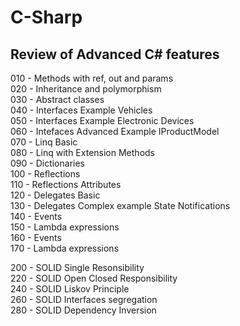 # C-Sharp
## Review of Advanced C# features  

010 - Methods with ref, out and params  
020 - Inheritance and polymorphism  
030 - Abstract classes  
040 - Interfaces Example Vehicles  
050 - Interfaces Example Electronic Devices  
060 - Intefaces Advanced Example IProductModel  
070 - Linq Basic  
080 - Linq with Extension Methods  
090 - Dictionaries  
100 - Reflections  
110 - Reflections Attributes  
120 - Delegates Basic  
130 - Delegates Complex example State Notifications  
140 - Events  
150 - Lambda expressions  
160 - Events  
170 - Lambda expressions  

200 - SOLID Single Resonsibility  
220 - SOLID Open Closed Responsibility  
240 - SOLID Liskov Principle  
260 - SOLID Interfaces segregation  
280 - SOLID Dependency Inversion  
